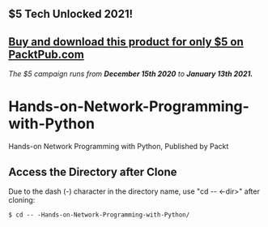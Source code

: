 ## $5 Tech Unlocked 2021!
[Buy and download this product for only $5 on PacktPub.com](https://www.packtpub.com/)
-----
*The $5 campaign         runs from __December 15th 2020__ to __January 13th 2021.__*

# Hands-on-Network-Programming-with-Python
Hands-on Network Programming with Python, Published by Packt

## Access the Directory after Clone
Due to the dash (-) character in the directory name, use "cd -- <-dir>" after cloning:

```
$ cd -- -Hands-on-Network-Programming-with-Python/
``` 
